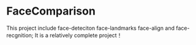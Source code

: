 # FaceComparison
This project include face-deteciton face-landmarks  face-align  and face-recgnition; It is a  relatively complete project！
